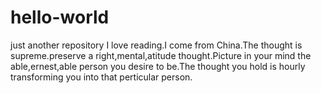 # hello-world
just another repository
I love reading.I come from China.The thought is supreme.preserve a right,mental,atitude thought.Picture in your mind the able,ernest,able person you desire to be.The thought you hold is hourly transforming you into that perticular person.
